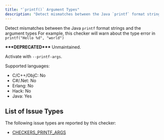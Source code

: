```yaml
---
title: "`printf()` Argument Types"
description: "Detect mismatches between the Java `printf` format strings and the argument types For example, this checker will warn about the type error in `printf(\"Hello %d\", \"world\")`"
---
```


Detect mismatches between the Java `printf` format strings and the argument types For example, this checker will warn about the type error in `printf("Hello %d", "world")`

**\*\*\*DEPRECATED\*\*\*** Unmaintained.

Activate with `--printf-args`.

Supported languages:
- C/C++/ObjC: No
- C#/.Net: No
- Erlang: No
- Hack: No
- Java: Yes



## List of Issue Types

The following issue types are reported by this checker:
- [CHECKERS_PRINTF_ARGS](/docs/next/all-issue-types#checkers_printf_args)
